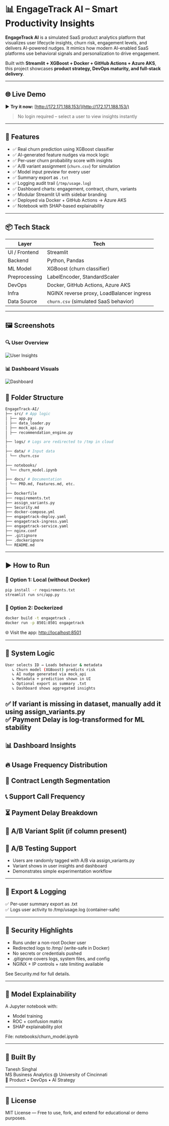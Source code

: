 # 📊 EngageTrack AI – Smart Productivity Insights

**EngageTrack AI** is a simulated SaaS product analytics platform that visualizes user lifecycle insights, churn risk, engagement levels, and delivers AI-powered nudges. It mimics how modern AI-enabled SaaS platforms use behavioral signals and personalization to drive engagement.

Built with **Streamlit + XGBoost + Docker + GitHub Actions + Azure AKS**, this project showcases **product strategy, DevOps maturity, and full-stack delivery**.

---

## 🌐 Live Demo

▶️ **Try it now:** [http://172.171.188.153/](http://172.171.188.153/)  
> No login required – select a user to view insights instantly

---

## 🚀 Features


- ✅ Real churn prediction using XGBoost classifier
- ✅ AI-generated feature nudges via mock logic
- ✅ Per-user churn probability score with insights
- ✅ A/B variant assignment (`churn.csv`) for simulation
- ✅ Model input preview for every user
- ✅ Summary export as `.txt`
- ✅ Logging audit trail (`/tmp/usage.log`)
- ✅ Dashboard charts: engagement, contract, churn, variants
- ✅ Modular Streamlit UI with sidebar branding
- ✅ Deployed via Docker + GitHub Actions → Azure AKS
- ✅ Notebook with SHAP-based explainability
---

## 📦 Tech Stack

| Layer         | Tech                                      |
|---------------|--------------------------------------------|
| UI / Frontend | Streamlit                                 |
| Backend       | Python, Pandas                            |
| ML Model      | XGBoost (churn classifier)                |
| Preprocessing | LabelEncoder, StandardScaler              |
| DevOps        | Docker, GitHub Actions, Azure AKS         |
| Infra         | NGINX reverse proxy, LoadBalancer ingress |
| Data Source   | `churn.csv` (simulated SaaS behavior)     |

---

## 🖼 Screenshots

### 🔍 User Overview
![User Insights](screenshots/user_tab.png)

### 📊 Dashboard Visuals
![Dashboard](screenshots/dashboard_tab.png)

## 📂 Folder Structure

```bash
EngageTrack-AI/
├── src/ # App logic  
│ ├── app.py  
│ ├── data_loader.py  
│ ├── mock_api.py  
│ ├── recommendation_engine.py  
│  
├── logs/ # Logs are redirected to /tmp in cloud  
│  
├── data/ # Input data  
│ └── churn.csv  
│  
├── notebooks/
│ └── churn_model.ipynb
│  
├── docs/ # Documentation  
│ └── PRD.md, Features.md, etc.  
│  
├── Dockerfile  
├── requirements.txt  
├── assign_variants.py  
├── Security.md  
├── docker-compose.yml  
├── engagetrack-deploy.yaml  
├── engagetrack-ingress.yaml  
├── engagetrack-service.yaml  
├── nginx.conf  
├── .gitignore
├── .dockerignore
└── README.md  
```
---

## ▶️ How to Run

### 🔧 Option 1: Local (without Docker)
```bash
pip install -r requirements.txt
streamlit run src/app.py
```

### 🐳 Option 2: Dockerized
```bash
docker build -t engagetrack .
docker run -p 8501:8501 engagetrack
```
  
🌐 Visit the app: [http://localhost:8501](http://localhost:8501)

---

## 🧠 System Logic
```bash
User selects ID → Loads behavior & metadata
   ↳ Churn model (XGBoost) predicts risk
   ↳ AI nudge generated via mock_api
   ↳ Metadata + prediction shown in UI
   ↳ Optional export as summary .txt
   ↳ Dashboard shows aggregated insights
```
✅ If variant is missing in dataset, manually add it using assign_variants.py  
✅ Payment Delay is log-transformed for ML stability
---

## 📊 Dashboard Insights

🔥 **Usage Frequency Distribution** <br>  
📅 **Contract Length Segmentation** <br>  
📞 **Support Call Frequency** <br>  
⏳ **Payment Delay Breakdown** <br>  
🧪 **A/B Variant Split** (if column present)  
---

## 🧪 A/B Testing Support

- Users are randomly tagged with A/B via assign_variants.py
- Variant shows in user insights and dashboard
- Demonstrates simple experimentation workflow

---

## 📄 Export & Logging

✅ Per-user summary export as .txt  
✅ Logs user activity to /tmp/usage.log (container-safe)

---

## 🔐 Security Highlights

- Runs under a non-root Docker user
- Redirected logs to /tmp/ (write-safe in Docker)
- No secrets or credentials pushed
- .gitignore covers logs, system files, and config
- NGINX + IP controls + rate limiting available  

See Security.md for full details.

---

## 🧪 Model Explainability

A Jupyter notebook with:  

- Model training
- ROC + confusion matrix
- SHAP explainability plot  

File: notebooks/churn_model.ipynb

---

## 💼 Built By

Tanesh Singhal  
MS Business Analytics @ University of Cincinnati  
📌 Product • DevOps • AI Strategy

---

## 📄 License

MIT License — Free to use, fork, and extend for educational or demo purposes.

